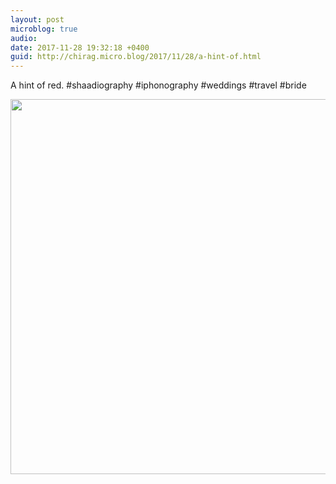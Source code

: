 ```yaml
---
layout: post
microblog: true
audio: 
date: 2017-11-28 19:32:18 +0400
guid: http://chirag.micro.blog/2017/11/28/a-hint-of.html
---
```

A hint of red. #shaadiography #iphonography #weddings #travel #bride

<img src="http://chirag.micro.blog/uploads/2017/c3218cd2cd.jpg" width="600" height="600" />
